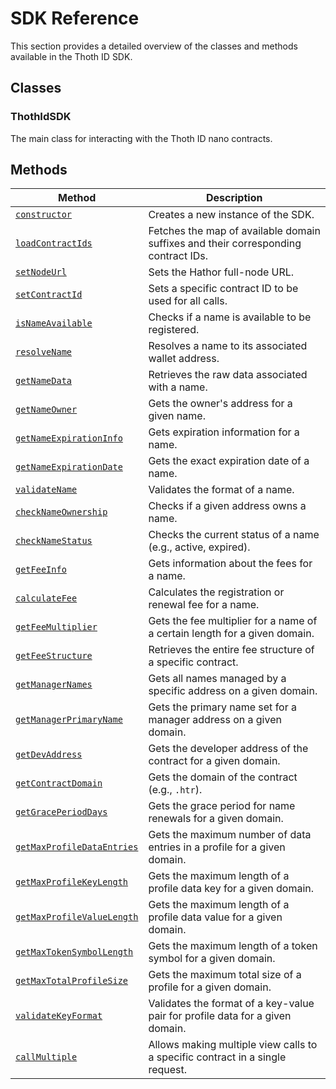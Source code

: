 # SDK Reference

This section provides a detailed overview of the classes and methods available in the Thoth ID SDK.

## Classes

### ThothIdSDK

The main class for interacting with the Thoth ID nano contracts.

## Methods

| Method | Description |
| --- | --- |
| [`constructor`](sdk-reference/constructor.md) | Creates a new instance of the SDK. |
| [`loadContractIds`](sdk-reference/loadContractIds.md) | Fetches the map of available domain suffixes and their corresponding contract IDs. |
| [`setNodeUrl`](sdk-reference/setNodeUrl.md) | Sets the Hathor full-node URL. |
| [`setContractId`](sdk-reference/setContractId.md) | Sets a specific contract ID to be used for all calls. |
| [`isNameAvailable`](sdk-reference/isNameAvailable.md) | Checks if a name is available to be registered. |
| [`resolveName`](sdk-reference/resolveName.md) | Resolves a name to its associated wallet address. |
| [`getNameData`](sdk-reference/getNameData.md) | Retrieves the raw data associated with a name. |
| [`getNameOwner`](sdk-reference/getNameOwner.md) | Gets the owner's address for a given name. |
| [`getNameExpirationInfo`](sdk-reference/getNameExpirationInfo.md) | Gets expiration information for a name. |
| [`getNameExpirationDate`](sdk-reference/getNameExpirationDate.md) | Gets the exact expiration date of a name. |
| [`validateName`](sdk-reference/validateName.md) | Validates the format of a name. |
| [`checkNameOwnership`](sdk-reference/checkNameOwnership.md) | Checks if a given address owns a name. |
| [`checkNameStatus`](sdk-reference/checkNameStatus.md) | Checks the current status of a name (e.g., active, expired). |
| [`getFeeInfo`](sdk-reference/getFeeInfo.md) | Gets information about the fees for a name. |
| [`calculateFee`](sdk-reference/calculateFee.md) | Calculates the registration or renewal fee for a name. |
| [`getFeeMultiplier`](sdk-reference/getFeeMultiplier.md) | Gets the fee multiplier for a name of a certain length for a given domain. |
| [`getFeeStructure`](sdk-reference/getFeeStructure.md) | Retrieves the entire fee structure of a specific contract. |
| [`getManagerNames`](sdk-reference/getManagerNames.md) | Gets all names managed by a specific address on a given domain. |
| [`getManagerPrimaryName`](sdk-reference/getManagerPrimaryName.md) | Gets the primary name set for a manager address on a given domain. |
| [`getDevAddress`](sdk-reference/getDevAddress.md) | Gets the developer address of the contract for a given domain. |
| [`getContractDomain`](sdk-reference/getContractDomain.md) | Gets the domain of the contract (e.g., `.htr`). |
| [`getGracePeriodDays`](sdk-reference/getGracePeriodDays.md) | Gets the grace period for name renewals for a given domain. |
| [`getMaxProfileDataEntries`](sdk-reference/getMaxProfileDataEntries.md) | Gets the maximum number of data entries in a profile for a given domain. |
| [`getMaxProfileKeyLength`](sdk-reference/getMaxProfileKeyLength.md) | Gets the maximum length of a profile data key for a given domain. |
| [`getMaxProfileValueLength`](sdk-reference/getMaxProfileValueLength.md) | Gets the maximum length of a profile data value for a given domain. |
| [`getMaxTokenSymbolLength`](sdk-reference/getMaxTokenSymbolLength.md) | Gets the maximum length of a token symbol for a given domain. |
| [`getMaxTotalProfileSize`](sdk-reference/getMaxTotalProfileSize.md) | Gets the maximum total size of a profile for a given domain. |
| [`validateKeyFormat`](sdk-reference/validateKeyFormat.md) | Validates the format of a key-value pair for profile data for a given domain. |
| [`callMultiple`](sdk-reference/callMultiple.md) | Allows making multiple view calls to a specific contract in a single request. ||